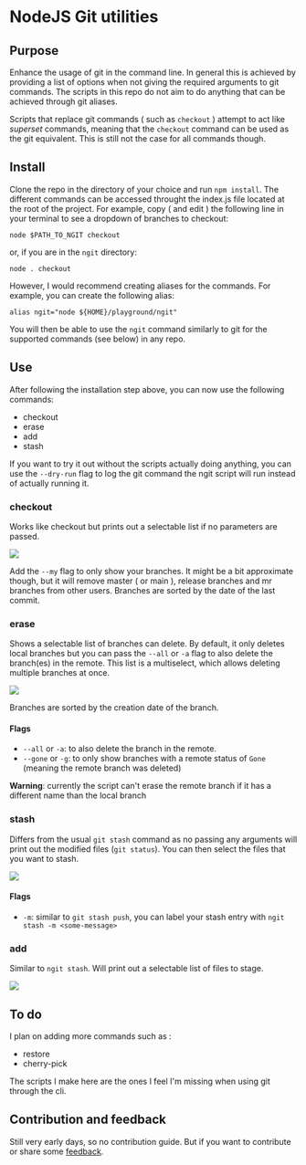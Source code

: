 # NodeJS Git utilities

## Purpose

Enhance the usage of git in the command line. In general this is achieved by providing a list of options when not giving the required arguments to git commands. The scripts in this repo do not aim to do anything that can be achieved through git aliases. 

Scripts that replace git commands ( such as ```checkout``` ) attempt to act like _superset_ commands, meaning that the ```checkout``` command can be used as the git equivalent. This is still not the case for all commands though. 

## Install

Clone the repo in the directory of your choice and run ```npm install```. 
The different commands can be accessed throught the index.js file located at the root of the project. For example, copy ( and edit ) the following line in your terminal to see a dropdown of branches to checkout:

```
node $PATH_TO_NGIT checkout
```
or, if you are in the ```ngit``` directory:

```
node . checkout
```

However, I would recommend creating aliases for the commands. For example, you can create the following alias:

```
alias ngit="node ${HOME}/playground/ngit"
```

You will then be able to use the ```ngit``` command similarly to git for the supported commands (see below) in any repo.

## Use

After following the installation step above, you can now use the following commands: 
 
 - checkout
 - erase
 - add
 - stash

If you want to try it out without the scripts actually doing anything, you can use the ```--dry-run``` flag to log the git command the ngit script will run instead of actually running it. 

### checkout
Works like checkout but prints out a selectable list if no parameters are passed. 

![](../assets/readme-assets/screenshot-checkout.png)

Add the `--my` flag to only show your branches. It might be a bit approximate though, but it will remove master ( or main ), release branches and mr branches from other users.
Branches are sorted by the date of the last commit.

### erase
Shows a selectable list of branches can delete. By default, it only deletes local branches but you can pass the ```--all``` or ```-a``` flag to also delete the branch(es) in the remote. This list is a multiselect, which allows deleting multiple branches at once. 

![](../assets/readme-assets/screenshot-erase.png)

Branches are sorted by the creation date of the branch.

#### Flags
 - ```--all``` or ```-a```: to also delete the branch in the remote. 
 - ```--gone``` or ```-g```: to only show branches with a remote status of ```Gone``` (meaning the remote branch was deleted)

__Warning__: currently the script can't erase the remote branch if it has a different name than the local branch

### stash
Differs from the usual ```git stash``` command as no passing any arguments will print out the modified files (```git status```). You can then select the files that you want to stash.

![](./readme-assets/screenshot-stash.png)

#### Flags
 - ```-m```: similar to ```git stash push```, you can label your stash entry with ```ngit stash -m <some-message>```

### add
Similar to ```ngit stash```. Will print out a selectable list of files to stage. 

![](../assets/readme-assets/screenshot-add.png)


## To do

I plan on adding more commands such as : 
 - restore
 - cherry-pick

The scripts I make here are the ones I feel I'm missing when using git through the cli.

## Contribution and feedback

Still very early days, so no contribution guide. But if you want to contribute or share some [feedback](https://www.youtube.com/watch?v=zi8ShAosqzI).

